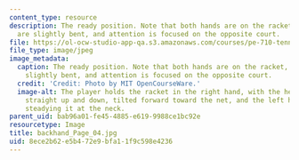 ```yaml
---
content_type: resource
description: The ready position. Note that both hands are on the racket, the knees
  are slightly bent, and attention is focused on the opposite court.
file: https://ol-ocw-studio-app-qa.s3.amazonaws.com/courses/pe-710-tennis-spring-2007/8ece2b62e5b472e9bfa11f9c598e4236_backhand_Page_04.jpg
file_type: image/jpeg
image_metadata:
  caption: The ready position. Note that both hands are on the racket, the knees are
    slightly bent, and attention is focused on the opposite court.
  credit: 'Credit: Photo by MIT OpenCourseWare.'
  image-alt: The player holds the racket in the right hand, with the head aligned
    straight up and down, tilted forward toward the net, and the left hand lightly
    steadying it at the neck.
parent_uid: bab96a01-fe45-4885-e619-9988ce1bc92e
resourcetype: Image
title: backhand_Page_04.jpg
uid: 8ece2b62-e5b4-72e9-bfa1-1f9c598e4236
---
```

